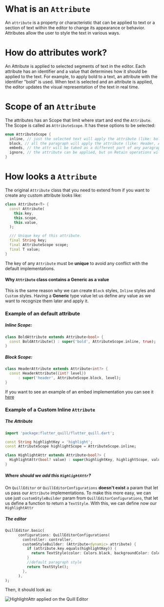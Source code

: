 # What is an `Attribute`

An `attribute` is a property or characteristic that can be applied to text or a section of text within the editor to change its appearance or behavior. Attributes allow the user to style the text in various ways.

# How do attributes work?

An Attribute is applied to selected segments of text in the editor. Each attribute has an identifier and a value that determines how it should be applied to the text. For example, to apply bold to a text, an attribute with the identifier "bold" is used. When text is selected and an attribute is applied, the editor updates the visual representation of the text in real time.

# Scope of an `Attribute`

The attributes has an Scope that limit where start and end the `Attribute`. The Scope is called as `AttributeScope`. It has these options to be selected:

```dart
enum AttributeScope {
  inline, // just the selected text will apply the attribute (like: bold, italic or strike)
  block, // all the paragraph will apply the attribute (like: Header, Alignment or CodeBlock)
  embeds, // the attr will be taked as a different part of any paragraph or line, working as a block (By now not works as an inline)
  ignore, // the attribute can be applied, but on Retain operations will be ignored
}
```

# How looks a `Attribute`

The original `Attribute` class that you need to extend from if you want to create any custom attribute looks like:

```dart
class Attribute<T> {
  const Attribute(
    this.key,
    this.scope,
    this.value,
  );

  /// Unique key of this attribute.
  final String key;
  final AttributeScope scope;
  final T value;
}
```

The key of any `Attribute` must be **unique** to avoid any conflict with the default implementations. 

#### Why `Attribute` class contains a **Generic** as a value

This is the same reason why we can create `Block` styles, `Inline` styles and `Custom` styles. Having a **Generic** type value let us define any value as we want to recognize them later and apply it.

### Example of an default attribute

##### Inline Scope:
```dart
class BoldAttribute extends Attribute<bool> {
  const BoldAttribute() : super('bold', AttributeScope.inline, true);
}
```

##### Block Scope:

```dart
class HeaderAttribute extends Attribute<int?> {
  const HeaderAttribute({int? level})
      : super('header', AttributeScope.block, level);
}
```
If you want to see an example of an embed implementation you can see it [here](https://github.com/singerdmx/flutter-quill/blob/master/doc/custom_embed_blocks.md)

### Example of a Custom Inline `Attribute`

##### The Attribute

```dart
import 'package:flutter_quill/flutter_quill.dart';

const String highlightKey = 'highlight';
const AttributeScope highlightScope = AttributeScope.inline;

class HighlightAttr extends Attribute<bool?> {
  HighlightAttr(bool? value) : super(highlightKey, highlightScope, value);
}
```

##### Where should we add this `HighlightAttr`? 

On `QuillEditor` or `QuillEditorConfigurations` **doesn't exist** a param that let us pass our `Attribute` implementations. To make this more easy, we can use just `customStyleBuilder` param from `QuillEditorConfigurations`, that let us define a function to return a `TextStyle`. With this, we can define now our `HighlightAttr`

##### The editor 
```dart
QuillEditor.basic(
      configurations: QuillEditorConfigurations(
        controller: controller,
        customStyleBuilder: (Attribute<dynamic> attribute) {
          if (attribute.key.equals(highlightKey)) {
            return TextStyle(color: Colors.black, backgroundColor: Colors.yellow);
          }
          //default paragraph style
          return TextStyle();
        },
      ),
);
```

Then, it should look as:

![HighlightAttr applied on the Quill Editor](https://github.com/user-attachments/assets/89c7bda5-f0de-4832-bcaa-8e0ccbe9be18)
